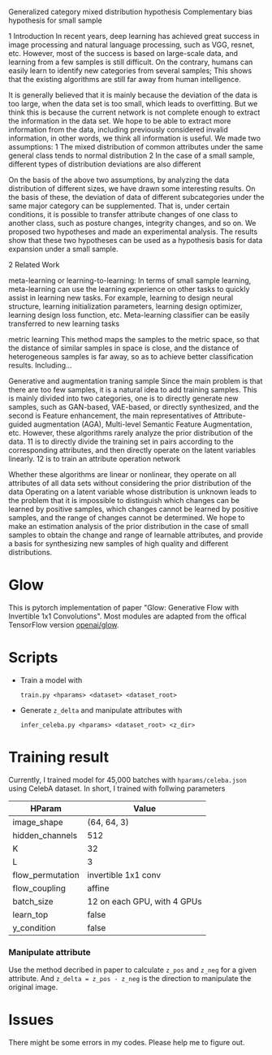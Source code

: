 Generalized category mixed distribution hypothesis
Complementary bias hypothesis for small sample

1 Introduction
In recent years, deep learning has achieved great success in image processing and natural language processing, such as VGG, resnet, etc.
However, most of the success is based on large-scale data, and learning from a few samples is still difficult.
On the contrary, humans can easily learn to identify new categories from several samples;
This shows that the existing algorithms are still far away from human intelligence.

It is generally believed that it is mainly because the deviation of the data is too large, when the data set is too small, which leads to overfitting.
But we think this is because the current network is not complete enough to extract the information in the data set.
We hope to be able to extract more information from the data, including previously considered invalid information, in other words, we think all information is useful.
We made two assumptions:
1 The mixed distribution of common attributes under the same general class tends to normal distribution
2 In the case of a small sample, different types of distribution deviations are also different

On the basis of the above two assumptions, by analyzing the data distribution of different sizes, we have drawn some interesting results.
On the basis of these, the deviation of data of different subcategories under the same major category can be supplemented. That is, under certain conditions, it is possible to transfer attribute changes of one class to another class, such as posture changes, integrity changes, and so on.
We proposed two hypotheses and made an experimental analysis. The results show that these two hypotheses can be used as a hypothesis basis for data expansion under a small sample.


2 Related Work

meta-learning or learning-to-learning:
In terms of small sample learning, meta-learning can use the learning experience on other tasks to quickly assist in learning new tasks. For example, learning to design neural structure, learning initialization parameters, learning design optimizer, learning design loss function, etc. Meta-learning classifier can be easily transferred to new learning tasks

metric learning
This method maps the samples to the metric space, so that the distance of similar samples in space is close, and the distance of heterogeneous samples is far away, so as to achieve better classification results. Including...

Generative and augmentation traning sample
Since the main problem is that there are too few samples, it is a natural idea to add training samples. This is mainly divided into two categories, one is to directly generate new samples, such as GAN-based, VAE-based, or directly synthesized, and the second is Feature enhancement, the main representatives of Attribute-guided augmentation (AGA), Multi-level Semantic Feature Augmentation, etc.
However, these algorithms rarely analyze the prior distribution of the data. 11 is to directly divide the training set in pairs according to the corresponding attributes, and then directly operate on the latent variables linearly. 12 is to train an attribute operation network

Whether these algorithms are linear or nonlinear, they operate on all attributes of all data sets without considering the prior distribution of the data
Operating on a latent variable whose distribution is unknown leads to the problem that it is impossible to distinguish which changes can be learned by positive samples, which changes cannot be learned by positive samples, and the range of changes cannot be determined.
We hope to make an estimation analysis of the prior distribution in the case of small samples to obtain the change and range of learnable attributes, and provide a basis for synthesizing new samples of high quality and different distributions.



# Glow
This is pytorch implementation of paper "Glow: Generative Flow with Invertible 1x1 Convolutions". Most modules are adapted from the offical TensorFlow version [openai/glow](https://github.com/openai/glow).



# Scripts
- Train a model with
    ```
    train.py <hparams> <dataset> <dataset_root>
    ```
- Generate `z_delta` and manipulate attributes with
    ```
    infer_celeba.py <hparams> <dataset_root> <z_dir>
    ```

# Training result
Currently, I trained model for 45,000 batches with `hparams/celeba.json` using CelebA dataset. In short, I trained with follwing parameters

|      HParam      |            Value            |
| ---------------- | --------------------------- |
| image_shape      | (64, 64, 3)                 |
| hidden_channels  | 512                         |
| K                | 32                          |
| L                | 3                           |
| flow_permutation | invertible 1x1 conv         |
| flow_coupling    | affine                      |
| batch_size       | 12 on each GPU, with 4 GPUs |
| learn_top        | false                       |
| y_condition      | false                       |



### Manipulate attribute
Use the method decribed in paper to calculate `z_pos` and `z_neg` for a given attribute.
And `z_delta = z_pos - z_neg` is the direction to manipulate the original image.





# Issues
There might be some errors in my codes. Please help me to figure out.
